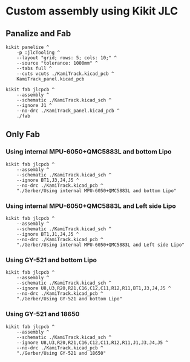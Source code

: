 # Custom assembly using Kikit JLC


## Panalize and Fab
```batch
kikit panelize ^
    -p :jlcTooling ^
    --layout "grid; rows: 5; cols: 10;" ^
    --source "tolerance: 1000mm" ^
    --tabs full ^
    --cuts vcuts ./KamiTrack.kicad_pcb ^
    KamiTrack_panel.kicad_pcb

kikit fab jlcpcb ^
    --assembly ^
    --schematic ./KamiTrack.kicad_sch ^
    --ignore J1 ^
    --no-drc ./KamiTrack_panel.kicad_pcb ^
    ./fab
```

## Only Fab

### Using internal MPU-6050+QMC5883L and bottom Lipo
```batch
kikit fab jlcpcb ^
    --assembly ^
    --schematic ./KamiTrack.kicad_sch ^
    --ignore BT1,J3,J4,J5 ^
    --no-drc ./KamiTrack.kicad_pcb ^
    "./Gerber/Using internal MPU-6050+QMC5883L and bottom Lipo"
```
### Using internal MPU-6050+QMC5883L and Left side Lipo
```batch
kikit fab jlcpcb ^
    --assembly ^
    --schematic ./KamiTrack.kicad_sch ^
    --ignore BT1,J1,J4,J5 ^
    --no-drc ./KamiTrack.kicad_pcb ^
    "./Gerber/Using internal MPU-6050+QMC5883L and Left side Lipo"
```

### Using GY-521 and bottom Lipo
```batch
kikit fab jlcpcb ^
    --assembly ^
    --schematic ./KamiTrack.kicad_sch ^
    --ignore U8,U3,R20,R21,C16,C12,C11,R12,R11,BT1,J3,J4,J5 ^
    --no-drc ./KamiTrack.kicad_pcb ^
    "./Gerber/Using GY-521 and bottom Lipo"

```

### Using GY-521 and 18650
```batch
kikit fab jlcpcb ^
    --assembly ^
    --schematic ./KamiTrack.kicad_sch ^
    --ignore U8,U3,R20,R21,C16,C12,C11,R12,R11,J1,J3,J4,J5 ^
    --no-drc ./KamiTrack.kicad_pcb ^
    "./Gerber/Using GY-521 and 18650"

```
